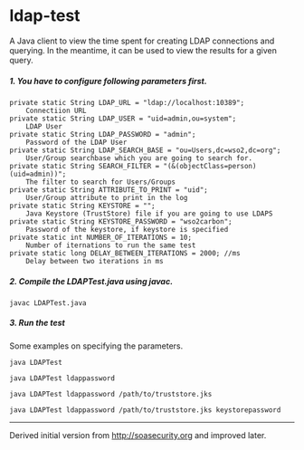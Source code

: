 # ldap-test

A Java client to view the time spent for creating LDAP connections and querying. In the meantime, it can be used to view the results for a given query. 

##### 1. You have to configure following parameters first.

    private static String LDAP_URL = "ldap://localhost:10389";
        Connectiion URL
    private static String LDAP_USER = "uid=admin,ou=system";
        LDAP User
    private static String LDAP_PASSWORD = "admin";
        Password of the LDAP User
    private static String LDAP_SEARCH_BASE = "ou=Users,dc=wso2,dc=org";
        User/Group searchbase which you are going to search for.
    private static String SEARCH_FILTER = "(&(objectClass=person)(uid=admin))";
        The filter to search for Users/Groups
    private static String ATTRIBUTE_TO_PRINT = "uid";
        User/Group attribute to print in the log
    private static String KEYSTORE = "";
        Java Keystore (TrustStore) file if you are going to use LDAPS
    private static String KEYSTORE_PASSWORD = "wso2carbon";
        Password of the keystore, if keystore is specified
    private static int NUMBER_OF_ITERATIONS = 10;
        Number of iternations to run the same test
    private static long DELAY_BETWEEN_ITERATIONS = 2000; //ms
        Delay between two iterations in ms
        
##### 2. Compile the LDAPTest.java using javac.
```javac LDAPTest.java```

##### 3. Run the test
Some examples on specifying the parameters.
```
java LDAPTest
```
```
java LDAPTest ldappassword
```
```
java LDAPTest ldappassword /path/to/truststore.jks
```
```
java LDAPTest ldappassword /path/to/truststore.jks keystorepassword
```


---
Derived initial version from http://soasecurity.org and improved later.
